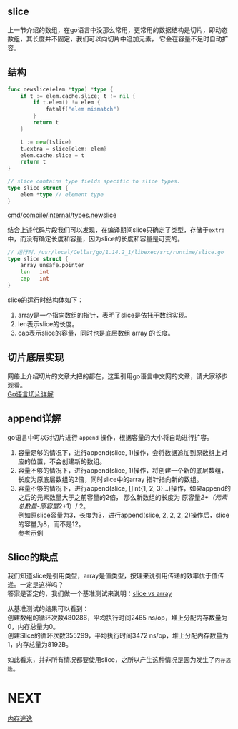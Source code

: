 ## slice
上一节介绍的数组，在go语言中没那么常用，更常用的数据结构是切片，即动态数组，其长度并不固定，我们可以向切片中追加元素，
它会在容量不足时自动扩容。


## 结构

```go
func newslice(elem *type) *type {
	if t := elem.cache.slice; t != nil {
		if t.elem() != elem {
			fatalf("elem mismatch")
		}
		return t
	}

	t := new(tslice)
	t.extra = slice{elem: elem}
	elem.cache.slice = t
	return t
}
```

```go
// slice contains type fields specific to slice types.
type slice struct {
	elem *type // element type
}
```
[cmd/compile/internal/types.newslice](https://draveness.me/golang/tree/cmd/compile/internal/types.newslice)

结合上述代码片段我们可以发现，在编译期间slice只确定了类型，存储于`extra`中，而没有确定长度和容量，因为slice的长度和容量是可变的。

```go
// 运行时，/usr/local/Cellar/go/1.14.2_1/libexec/src/runtime/slice.go
type slice struct {
	array unsafe.pointer
	len   int
	cap   int
}
```
slice的运行时结构体如下：  
1. array是一个指向数组的指针，表明了slice是依托于数组实现。
2. len表示slice的长度。
3. cap表示slice的容量，同时也是底层数组 array 的长度。

## 切片底层实现
网络上介绍切片的文章大把的都在，这里引用go语言中文网的文章，请大家移步观看。  
[Go语言切片详解](https://studygolang.com/articles/28914)

## append详解
go语言中可以对切片进行 `append` 操作，根据容量的大小将自动进行扩容。

1. 容量足够的情况下，进行append(slice, 1)操作，会将数据追加到原数组上对应的位置，不会创建新的数组。
2. 容量不够的情况下，进行append(slice, 1)操作，将创建一个新的底层数组，长度为原底层数组的2倍，同时slice中的array
指针指向新的数组。
3. 容量不够的情况下，进行append(slice, []int{1, 2, 3}...)操作，如果append的之后的元素数量大于之前容量的2倍，
那么新数组的长度为 原容量*2+（元素总数量-原容量*2+1）/ 2。  
例如原slice容量为3，长度为3，进行append(slice, 2, 2, 2, 2)操作后，slice的容量为8，而不是12。  
[参考示例](../../code/03/slice/append.go)

## Slice的缺点
我们知道slice是引用类型，array是值类型，按理来说引用传递的效率优于值传递。一定是这样吗？  
答案是否定的，我们做一个基准测试来说明：[slice vs array](../../code/03/sliceVsArray/compare_test.go)

从基准测试的结果可以看到：  
创建数组的循环次数480286，平均执行时间2465 ns/op，堆上分配内存数量为0，内存总量为0。   
创建Slice的循环次数355299，平均执行时间3472 ns/op，堆上分配内存数量为1，内存总量为8192B。

如此看来，并非所有情况都要使用slice，之所以产生这种情况是因为发生了`内存逃逸`。

# NEXT
[内存逃逸](../c_内存逃逸)